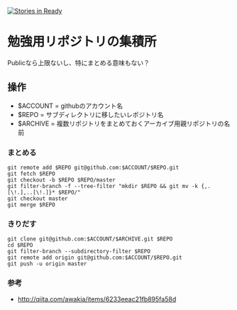 [![Stories in Ready](https://badge.waffle.io/itodais/archive-of-learning.png?label=ready&title=Ready)](https://waffle.io/itodais/archive-of-learning)
# 勉強用リポジトリの集積所
Publicなら上限ないし、特にまとめる意味もない？

## 操作
- $ACCOUNT = githubのアカウント名
- $REPO = サブディレクトリに移したいレポジトリ名
- $ARCHIVE = 複数リポジトリをまとめておくアーカイブ用親リポジトリの名前

### まとめる

    git remote add $REPO git@github.com:$ACCOUNT/$REPO.git
    git fetch $REPO
    git checkout -b $REPO $REPO/master
    git filter-branch -f --tree-filter "mkdir $REPO && git mv -k {,.[\!.],..[\!.]}* $REPO/"
    git checkout master
    git merge $REPO

### きりだす

    git clone git@github.com:$ACCOUNT/$ARCHIVE.git $REPO
    cd $REPO
    git filter-branch --subdirectory-filter $REPO
    git remote add origin git@github.com:$ACCOUNT/$REPO.git
    git push -u origin master

### 参考
- http://qiita.com/awakia/items/6233eeac21fb895fa58d
